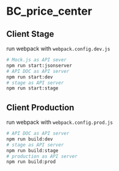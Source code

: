 # BC_price_center

## Client Stage

run webpack with `webpack.config.dev.js`

```bash
# Mock.js as API sever
npm run start:jsonserver
# API DOC as API server
npm run start:dev
# stage as API server
npm run start:stage
```

## Client Production

run webpack with `webpack.config.prod.js`

```bash
# API DOC as API server
npm run build:dev
# stage as API server
npm run build:stage
# production as API server
npm run build:prod
```
